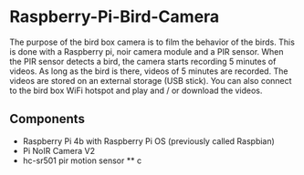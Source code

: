 # Raspberry-Pi-Bird-Camera

The purpose of the bird box camera is to film the behavior of the birds. This is done with a Raspberry pi, noir camera module and a PIR sensor.
When the PIR sensor detects a bird, the camera starts recording 5 minutes of videos. As long as the bird is there, videos of 5 minutes are recorded. 
The videos are stored on an external storage (USB stick). You can also connect to the bird box WiFi hotspot and play and / or download the videos.

## Components

* Raspberry Pi 4b with Raspberry Pi OS (previously called Raspbian)
* Pi NoIR Camera V2
* hc-sr501 pir motion sensor
** c
